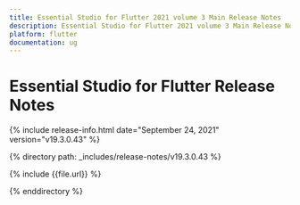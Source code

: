 ```yaml
---
title: Essential Studio for Flutter 2021 volume 3 Main Release Notes  
description: Essential Studio for Flutter 2021 volume 3 Main Release Notes  
platform: flutter
documentation: ug
---
```


# Essential Studio for Flutter  Release Notes  

{% include release-info.html date="September 24, 2021"  version="v19.3.0.43" %} 


{% directory path: _includes/release-notes/v19.3.0.43 %}

{% include {{file.url}} %}

{% enddirectory %}